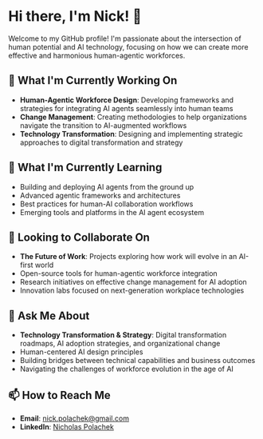 # Hi there, I'm Nick! 👋

Welcome to my GitHub profile! I'm passionate about the intersection of human potential and AI technology, focusing on how we can create more effective and harmonious human-agentic workforces.

## 🚀 What I'm Currently Working On

- **Human-Agentic Workforce Design**: Developing frameworks and strategies for integrating AI agents seamlessly into human teams
- **Change Management**: Creating methodologies to help organizations navigate the transition to AI-augmented workflows
- **Technology Transformation**: Designing and implementing strategic approaches to digital transformation and strategy

## 🌱 What I'm Currently Learning

- Building and deploying AI agents from the ground up
- Advanced agentic frameworks and architectures
- Best practices for human-AI collaboration workflows
- Emerging tools and platforms in the AI agent ecosystem

## 👯 Looking to Collaborate On

- **The Future of Work**: Projects exploring how work will evolve in an AI-first world
- Open-source tools for human-agentic workforce integration
- Research initiatives on effective change management for AI adoption
- Innovation labs focused on next-generation workplace technologies

## 💬 Ask Me About

- **Technology Transformation & Strategy**: Digital transformation roadmaps, AI adoption strategies, and organizational change
- Human-centered AI design principles
- Building bridges between technical capabilities and business outcomes
- Navigating the challenges of workforce evolution in the age of AI

## 📫 How to Reach Me

- **Email**: [nick.polachek@gmail.com](mailto:nick.polachek@gmail.com)
- **LinkedIn**: [Nicholas Polachek](https://www.linkedin.com/in/nicholaspolachek/)
